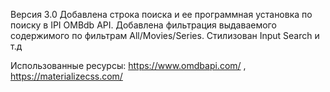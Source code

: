 Версия 3.0 Добавлена строка поиска и ее программная установка по поиску в IPI OMBdb API. Добавлена фильтрация выдаваемого содержимого по фильтрам All/Movies/Series.
Стилизован Input Search и т.д


Использованные ресурсы: https://www.omdbapi.com/ , https://materializecss.com/
